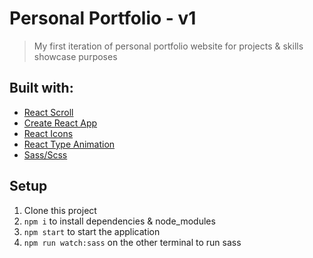 # Personal Portfolio - v1

> My first iteration of personal portfolio website for projects & skills showcase purposes

## Built with:

- [React Scroll](https://www.npmjs.com/package/react-scroll)
- [Create React App](https://github.com/facebook/create-react-app)
- [React Icons](https://react-icons.github.io/react-icons/)
- [React Type Animation](https://www.npmjs.com/package/react-type-animation)
- [Sass/Scss](https://sass-lang.com/documentation/)

## Setup

1. Clone this project
2. `npm i` to install dependencies & node_modules
3. `npm start` to start the application
4. `npm run watch:sass` on the other terminal to run sass
